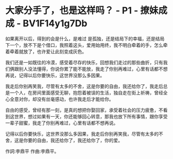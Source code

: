 # 大家分手了，也是这样吗？ - P1 - 撩妹成成 - BV1F14y1g7Db

如果离开以后，得到的会是什么，是难过 是孤独，还是结局下的幸福，还是结局下一个，放不下是个借口，我照着这头，爱用始用终，我不明白牵着的手，怎么牵着牵着就放了，也许爱让此刻变成灰色。

我们还是一如既往的冷漠，感受着尽存的快乐，回想我们走过的那些曲折，只有我们俩跟别人没法懂得，你说你累了能不能放，我走了你别再难过，心里有话都不想再说，记得以后你要快乐，这世界没那么多因果。

我走后你别再笑我，尽管有太多的不舍，这是你要的自由，我还给你了，我走后总是一个人，在房间里面感受无聊，抱怨着被误的生活，独自走在街上祈祷，曾经全心全意对你，却没有丝毫感动，也许我走后才能给你。

自由的感受，曾经有那一刻，是真的想把你娶回家，承受着社会的压力疲惫，不看到这世界，想过如果有一天，你还能够回心转意，那我也放下所有事情，跟你享受一辈子甜蜜，我走了你别再难过，心里有话都不想再说。

记得以后你要快乐，这世界没那么多因果，我走后你别再笑我，尽管有太多的不舍，这是你要的自由，我还给你了，我还给你了，你的爱。

作詞:李鼎平 作曲:李鼎平。